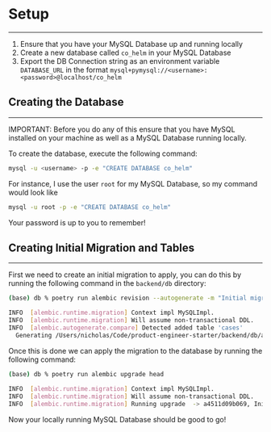 # Setup 

---

1. Ensure that you have your MySQL Database up and running locally
2. Create a new database called `co_helm` in your MySQL Database
3. Export the DB Connection string as an environment variable `DATABASE_URL` in the format `mysql+pymysql://<username>:<password>@localhost/co_helm`

## Creating the Database

---

IMPORTANT: Before you do any of this ensure that you have MySQL installed on your machine as well as a 
MySQL Database running locally.

To create the database, execute the following command:
```bash
mysql -u <username> -p -e "CREATE DATABASE co_helm"
```

For instance, I use the user `root` for my MySQL Database, so my command would look like
```bash
mysql -u root -p -e "CREATE DATABASE co_helm"
```

Your password is up to you to remember! 

## Creating Initial Migration and Tables

--- 

First we need to create an initial migration to apply, you can do this by running the following command in the `backend/db` directory:
```bash
(base) db % poetry run alembic revision --autogenerate -m "Initial migration"

INFO  [alembic.runtime.migration] Context impl MySQLImpl.
INFO  [alembic.runtime.migration] Will assume non-transactional DDL.
INFO  [alembic.autogenerate.compare] Detected added table 'cases'
  Generating /Users/nicholas/Code/product-engineer-starter/backend/db/alembic/versions/7342dcd6a761_initial_migration.py ...  done
```

Once this is done we can apply the migration to the database by running the following command:
```bash
(base) db % poetry run alembic upgrade head  
                                
INFO  [alembic.runtime.migration] Context impl MySQLImpl.
INFO  [alembic.runtime.migration] Will assume non-transactional DDL.
INFO  [alembic.runtime.migration] Running upgrade  -> a4511d09b069, Initial migration
```

Now your locally running MySQL Database should be good to go! 
